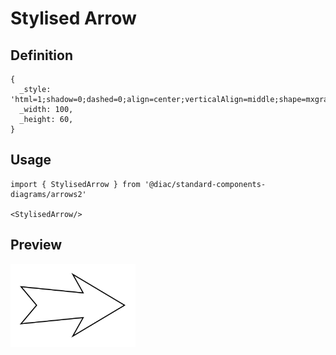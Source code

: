 # Stylised Arrow

## Definition

```
{
  _style: 'html=1;shadow=0;dashed=0;align=center;verticalAlign=middle;shape=mxgraph.arrows2.stylisedArrow;dy=0.6;dx=40;notch=15;feather=0.4;',
  _width: 100,
  _height: 60,
}
```

## Usage

```
import { StylisedArrow } from '@diac/standard-components-diagrams/arrows2'

<StylisedArrow/>
```

## Preview

<img src="./stylised-arrow.png" width="200"/>
